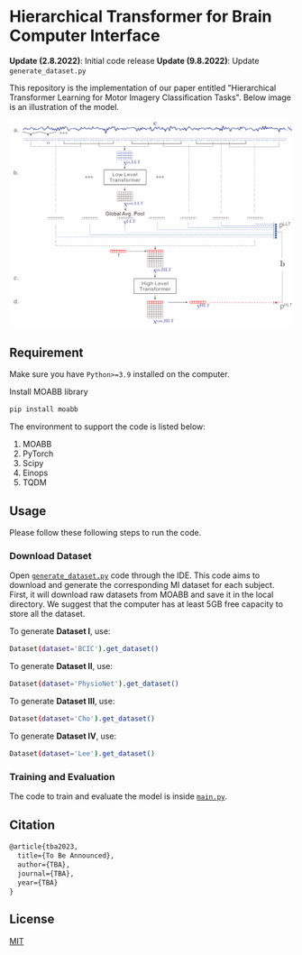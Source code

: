 # Hierarchical Transformer for Brain Computer Interface

**Update (2.8.2022)**: Initial code release
**Update (9.8.2022)**: Update `generate_dataset.py` 



This repository is the implementation of our paper entitled "Hierarchical Transformer Learning for Motor Imagery Classification Tasks". Below image is an illustration of the model.

![Alt-Text](/images/model_with_bg.png)

## Requirement

Make sure you have `Python>=3.9` installed on the computer.

Install MOABB library
```bash
pip install moabb
```

The environment to support the code is listed below:
1. MOABB
2. PyTorch
3. Scipy
4. Einops
5. TQDM

## Usage
Please follow these following steps to run the code.
### Download Dataset
Open [`generate_dataset.py`](https://github.com/skepsl/BCITransformer/blob/main/generate_dataset.py) code through the IDE.
This code aims to download and generate the corresponding MI dataset for each subject. First, it will download raw datasets from MOABB and save it in the local directory. We suggest that the computer has at least 5GB free capacity to store all the dataset.

To generate **Dataset I**, use:
```bash
Dataset(dataset='BCIC').get_dataset()
```

To generate **Dataset II**, use:
```bash
Dataset(dataset='PhysioNet').get_dataset()
```

To generate **Dataset III**, use:
```bash
Dataset(dataset='Cho').get_dataset()
```

To generate **Dataset IV**, use:
```bash
Dataset(dataset='Lee').get_dataset()
```

### Training and Evaluation
The code to train and evaluate the model is inside [`main.py`](https://github.com/skepsl/BCITransformer/blob/main/main.py). 


## Citation

```
@article{tba2023,
  title={To Be Announced},
  author={TBA},
  journal={TBA},
  year={TBA}
}
```


## License
[MIT](https://choosealicense.com/licenses/mit/)

